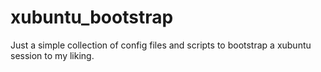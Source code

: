 # xubuntu_bootstrap
Just a simple collection of config files and scripts to bootstrap a xubuntu session to my liking.
